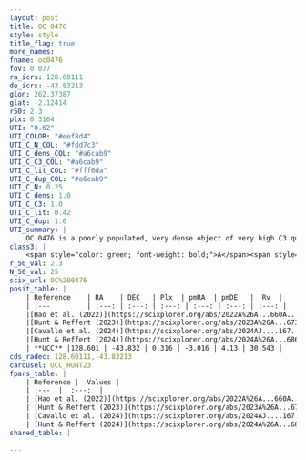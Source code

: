 ```yaml
---
layout: post
title: OC 0476
style: style
title_flag: true
more_names: 
fname: oc0476
fov: 0.077
ra_icrs: 128.60111
de_icrs: -43.83213
glon: 262.37387
glat: -2.12414
r50: 2.3
plx: 0.3164
UTI: "0.62"
UTI_COLOR: "#eef8d4"
UTI_C_N_COL: "#fdd7c3"
UTI_C_dens_COL: "#a6cab9"
UTI_C_C3_COL: "#a6cab9"
UTI_C_lit_COL: "#fff6da"
UTI_C_dup_COL: "#a6cab9"
UTI_C_N: 0.25
UTI_C_dens: 1.0
UTI_C_C3: 1.0
UTI_C_lit: 0.42
UTI_C_dup: 1.0
UTI_summary: |
    OC 0476 is a poorly populated, very dense object of very high C3 quality. It was recently reported in the literature.
class3: |
    <span style="color: green; font-weight: bold;">A</span><span style="color: green; font-weight: bold;">A</span>
r_50_val: 2.3
N_50_val: 25
scix_url: OC%200476
posit_table: |
    | Reference    | RA    | DEC   | Plx  | pmRA  | pmDE   |  Rv  |
    | :---         | :---: | :---: | :---: | :---: | :---: | :---: |
    |[Hao et al. (2022)](https://scixplorer.org/abs/2022A%26A...660A...4H) | 128.603 | -43.84 | 0.324 | -3.012 | 4.103 | -- |
    |[Hunt & Reffert (2023)](https://scixplorer.org/abs/2023A%26A...673A.114H) | 128.591 | -43.837 | 0.317 | -2.993 | 4.111 | 30.569 |
    |[Cavallo et al. (2024)](https://scixplorer.org/abs/2024AJ....167...12C) | 128.603 | -43.834 | 0.318 | -- | -- | -- |
    |[Hunt & Reffert (2024)](https://scixplorer.org/abs/2024A%26A...686A..42H) | 128.591 | -43.837 | 0.317 | -2.993 | 4.111 | 30.569 |
    | **UCC** |128.601 | -43.832 | 0.316 | -3.016 | 4.13 | 30.543 | 
cds_radec: 128.60111,-43.83213
carousel: UCC_HUNT23
fpars_table: |
    | Reference |  Values |
    | :---  |  :---:  |
    | [Hao et al. (2022)](https://scixplorer.org/abs/2022A%26A...660A...4H) | `AG=2.14, age=8.9, Z=0.016` |
    | [Hunt & Reffert (2023)](https://scixplorer.org/abs/2023A%26A...673A.114H) | `AV50=4.183, diffAV50=2.622, MOD50=12.28, logAge50=8.347` |
    | [Cavallo et al. (2024)](https://scixplorer.org/abs/2024AJ....167...12C) | `AV50=4.81, dMod50=12.21, logAge50=8.58, [Fe/H]50=0.04` |
    | [Hunt & Reffert (2024)](https://scixplorer.org/abs/2024A%26A...686A..42H) | `MassJ=885.223` |
shared_table: |
    
---
```

